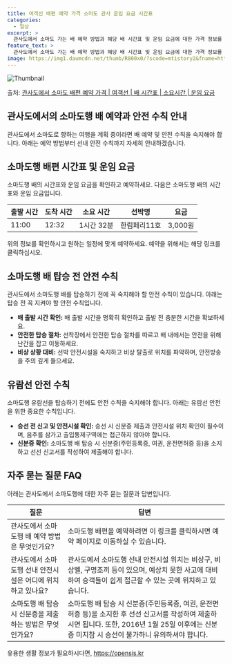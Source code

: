 ```yaml
---
title: 여객선 배편 예약 가격 소마도 관사 운임 요금 시간표
categories:
  - 일상
excerpt: >
  관사도에서 소마도 가는 배 예약 방법과 해당 배 시간표 및 운임 요금에 대한 가격 정보를 안내 드리겠습니다. 안전하고 재밋는 소마도행 여행을 위해 아래 정보 참고하시기 바랍니다. 소마도행 배편 예약하기 👈 클릭관사도에서 소마도행 배 시간표출발 시간도착 시간소요 시간선박명요금11:0012:321시간 32분한림페리11호3,000원소마도행 배편 예약하기 👈 클릭관사도에서 소마도행 여객선 탑승 시 이용수칙배 탑승 전 필수적인 안전수칙을 준수하세요. 1. 배 출항 시간 확인 관사도에서 소마도행 배의 출발 시간을 명확히 확인합니다. 선박 출항이 가까워질수록 혼잡할 수 있으니 출발 전 출발지로 이동해 충분한 시간을 확보합니다. 2. 안전한 탑승 절차 선착장에서 탑승 시 차량과 승객이 모두 내린 후 탑승합니다. 배 안..
feature_text: >
  관사도에서 소마도 가는 배 예약 방법과 해당 배 시간표 및 운임 요금에 대한 가격 정보를 안내 드리겠습니다. 안전하고 재밋는 소마도행 여행을 위해 아래 정보 참고하시기 바랍니다. 소마도행 배편 예약하기 👈 클릭관사도에서 소마도행 배 시간표출발 시간도착 시간소요 시간선박명요금11:0012:321시간 32분한림페리11호3,000원소마도행 배편 예약하기 👈 클릭관사도에서 소마도행 여객선 탑승 시 이용수칙배 탑승 전 필수적인 안전수칙을 준수하세요. 1. 배 출항 시간 확인 관사도에서 소마도행 배의 출발 시간을 명확히 확인합니다. 선박 출항이 가까워질수록 혼잡할 수 있으니 출발 전 출발지로 이동해 충분한 시간을 확보합니다. 2. 안전한 탑승 절차 선착장에서 탑승 시 차량과 승객이 모두 내린 후 탑승합니다. 배 안..
image: https://img1.daumcdn.net/thumb/R800x0/?scode=mtistory2&fname=https%3A%2F%2Fblog.kakaocdn.net%2Fdn%2FA9rKw%2FbtsHDjbSxt6%2F3NkTOkO9PU5puag6SVIKHK%2Fimg.webp
---
```


![Thumbnail](https://img1.daumcdn.net/thumb/R800x0/?scode=mtistory2&fname=https%3A%2F%2Fblog.kakaocdn.net%2Fdn%2FA9rKw%2FbtsHDjbSxt6%2F3NkTOkO9PU5puag6SVIKHK%2Fimg.webp)

<p>출처: <a href="https://opensis.kr/entry/%EA%B4%80%EC%82%AC%EB%8F%84%EC%97%90%EC%84%9C-%EC%86%8C%EB%A7%88%EB%8F%84-%EB%B0%B0%ED%8E%B8-%EC%98%88%EC%95%BD-%EA%B0%80%EA%B2%A9-%EC%97%AC%EA%B0%9D%EC%84%A0-%EB%B0%B0-%EC%8B%9C%EA%B0%84%ED%91%9C-%EC%86%8C%EC%9A%94%EC%8B%9C%EA%B0%84-%EC%9A%B4%EC%9E%84-%EC%9A%94%EA%B8%88" rel="dofollow">관사도에서 소마도 배편 예약 가격 | 여객선 | 배 시간표 | 소요시간 | 운임 요금</a> </p>

## 관사도에서의 소마도행 배 예약과 안전 수칙 안내

관사도에서 소마도로 향하는 여행을 계획 중이라면 배 예약 및 안전 수칙을 숙지해야 합니다. 아래는 예약 방법부터 선내 안전 수칙까지 자세히
안내하겠습니다.

## 소마도행 배편 시간표 및 운임 요금

소마도행 배의 시간표와 운임 요금을 확인하고 예약하세요. 다음은 소마도행 배의 시간표와 운임 요금입니다.

**출발 시간** | **도착 시간** | **소요 시간** | **선박명** | **요금**  
---|---|---|---|---  
11:00 | 12:32 | 1시간 32분 | 한림페리11호 | 3,000원  
  
위의 정보를 확인하시고 원하는 일정에 맞게 예약하세요. 예약을 위해서는 해당 링크를 클릭하십시오.

## 소마도행 배 탑승 전 안전 수칙

관사도에서 소마도행 배를 탑승하기 전에 꼭 숙지해야 할 안전 수칙이 있습니다. 아래는 탑승 전 꼭 지켜야 할 안전 수칙입니다.

  * **배 출발 시간 확인:** 배 출발 시간을 명확히 확인하고 출발 전 충분한 시간을 확보하세요.
  * **안전한 탑승 절차:** 선착장에서 안전한 탑승 절차를 따르고 배 내에서는 안전을 위해 난간을 잡고 이동하세요.
  * **비상 상황 대비:** 선박 안전시설을 숙지하고 비상 탈출로 위치를 파악하며, 안전방송을 주의 깊게 들으세요.

## 유람선 안전 수칙

소마도행 유람선을 탑승하기 전에도 안전 수칙을 숙지해야 합니다. 아래는 유람선 안전을 위한 중요한 수칙입니다.

  * **승선 전 신고 및 안전시설 확인:** 승선 시 신분증 제출과 안전시설 위치 확인이 필수이며, 음주를 삼가고 출입통제구역에는 접근하지 않아야 합니다.
  * **신분증 확인:** 소마도행 배 탑승 시 신분증(주민등록증, 여권, 운전면허증 등)을 소지하고 선선 신고서를 작성하여 제출해야 합니다.

## 자주 묻는 질문 FAQ

아래는 관사도에서 소마도행에 대한 자주 묻는 질문과 답변입니다.

**질문** | **답변**  
---|---  
관사도에서 소마도행 배 예약 방법은 무엇인가요? | 소마도행 배편을 예약하려면 이 링크를 클릭하시면 예약 페이지로 이동하실 수 있습니다.  
관사도에서 소마도행 선내 안전시설은 어디에 위치하고 있나요? | 관사도에서 소마도행 선내 안전시설 위치는 비상구, 비상벨, 구명조끼 등이 있으며, 예상치 못한 사고에 대비하여 승객들이 쉽게 접근할 수 있는 곳에 위치하고 있습니다.  
소마도행 배 탑승 시 신분증을 제출하는 방법은 무엇인가요? | 소마도행 배 탑승 시 신분증(주민등록증, 여권, 운전면허증 등)을 소지한 후 선선 신고서를 작성하여 제출하시면 됩니다. 또한, 2016년 1월 25일 이후에는 신분증 미지참 시 승선이 불가하니 유의하셔야 합니다.  
  


 

유용한 생활 정보가 필요하시다면, <a href="https://opensis.kr" rel="dofollow">https://opensis.kr</a>


